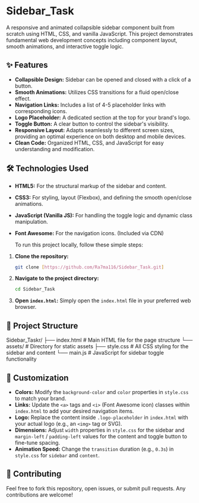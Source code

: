 # Sidebar_Task
A responsive and animated collapsible sidebar component built from scratch using HTML, CSS, and vanilla JavaScript. This project demonstrates fundamental web development concepts including component layout, smooth animations, and interactive toggle logic.

## ✨ Features

* **Collapsible Design:** Sidebar can be opened and closed with a click of a button.
* **Smooth Animations:** Utilizes CSS transitions for a fluid open/close effect.
* **Navigation Links:** Includes a list of 4-5 placeholder links with corresponding icons.
* **Logo Placeholder:** A dedicated section at the top for your brand's logo.
* **Toggle Button:** A clear button to control the sidebar's visibility.
* **Responsive Layout:** Adapts seamlessly to different screen sizes, providing an optimal experience on both desktop and mobile devices.
* **Clean Code:** Organized HTML, CSS, and JavaScript for easy understanding and modification.

## 🛠️ Technologies Used

* **HTML5:** For the structural markup of the sidebar and content.
* **CSS3:** For styling, layout (Flexbox), and defining the smooth open/close animations.
* **JavaScript (Vanilla JS):** For handling the toggle logic and dynamic class manipulation.
* **Font Awesome:** For the navigation icons. (Included via CDN)

  To run this project locally, follow these simple steps:

1.  **Clone the repository:**
    ```bash
    git clone [https://github.com/Ra7ma116/Sidebar_Task.git]
    ```

2.  **Navigate to the project directory:**
    ```bash
    cd Sidebar_Task
    ```

3.  **Open `index.html`:**
    Simply open the `index.html` file in your preferred web browser.

## 📂 Project Structure
Sidebar_Taskr/
├── index.html       # Main HTML file for the page structure
└── assets/          # Directory for static assets
├── style.css    # All CSS styling for the sidebar and content
└── main.js      # JavaScript for sidebar toggle functionality

 
## 🎨 Customization

* **Colors:** Modify the `background-color` and `color` properties in `style.css` to match your brand.
* **Links:** Update the `<a>` tags and `<i>` (Font Awesome icon) classes within `index.html` to add your desired navigation items.
* **Logo:** Replace the content inside `.logo-placeholder` in `index.html` with your actual logo (e.g., an `<img>` tag or SVG).
* **Dimensions:** Adjust `width` properties in `style.css` for the sidebar and `margin-left` / `padding-left` values for the content and toggle button to fine-tune spacing.
* **Animation Speed:** Change the `transition` duration (e.g., `0.3s`) in `style.css` for `sidebar` and `content`.

## 🤝 Contributing

Feel free to fork this repository, open issues, or submit pull requests. Any contributions are welcome!


